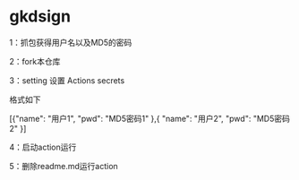 # gkdsign

1：抓包获得用户名以及MD5的密码
 
2：fork本仓库 

3：setting 设置 Actions secrets

格式如下

[{"name": "用户1", "pwd": "MD5密码1" },{ "name": "用户2", "pwd": "MD5密码2" }]

4：启动action运行

5：删除readme.md运行action

